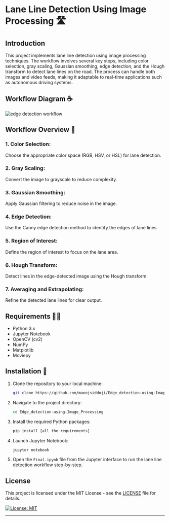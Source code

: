 # Lane Line Detection Using Image Processing 🛣️

## Introduction
This project implements lane line detection using image processing techniques. 
The workflow involves several key steps, including color selection, gray scaling, Gaussian smoothing, edge detection, and the Hough transform to detect lane lines on the road. 
The process can handle both images and video feeds, making it adaptable to real-time applications such as autonomous driving systems.

## Workflow Diagram ☕
![edge detection workflow](https://github.com/user-attachments/assets/015d480b-4fbb-4091-99b0-1736d0476fa9)

## Workflow Overview 📝
### 1. Color Selection:
Choose the appropriate color space (RGB, HSV, or HSL) for lane detection.
### 2. Gray Scaling:
Convert the image to grayscale to reduce complexity.
### 3. Gaussian Smoothing:
Apply Gaussian filtering to reduce noise in the image.
### 4. Edge Detection: 
Use the Canny edge detection method to identify the edges of lane lines.
### 5. Region of Interest: 
Define the region of interest to focus on the lane area.
### 6. Hough Transform:
Detect lines in the edge-detected image using the Hough transform.
### 7. Averaging and Extrapolating:
Refine the detected lane lines for clear output.

## Requirements 🧑‍💻
- Python 3.x
- Jupyter Notebook
- OpenCV (cv2)
- NumPy
- Matplotlib
- Moviepy

## Installation 📩
1. Clone the repository to your local machine:
   ```bash
   git clone https://github.com/manojsiddoji/Edge_detection-using-Image_Processing.git
2. Navigate to the project directory:
   ```bash
   cd Edge_detection-using-Image_Processing
3. Install the required Python packages:
   ```bash
   pip install [all the requirements]
4. Launch Jupyter Notebook:
   ```bash
   jupyter notebook
5. Open the `Final.ipynb` file from the Jupyter interface to run the lane line detection workflow step-by-step.

## License

This project is licensed under the MIT License - see the [LICENSE](LICENSE) file for details.

[![License: MIT](https://img.shields.io/badge/License-MIT-yellow.svg)](https://opensource.org/licenses/MIT)


---

